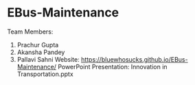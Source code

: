 # EBus-Maintenance
Team Members:
1. Prachur Gupta
2. Akansha Pandey
3. Pallavi Sahni
Website: https://bluewhosucks.github.io/EBus-Maintenance/
PowerPoint Presentation: Innovation in Transportation.pptx
